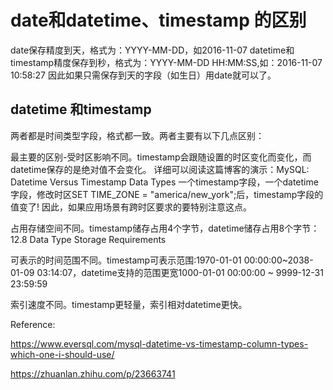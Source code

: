 # date和datetime、timestamp 的区别
date保存精度到天，格式为：YYYY-MM-DD，如2016-11-07
datetime和timestamp精度保存到秒，格式为：YYYY-MM-DD HH:MM:SS,如：2016-11-07 10:58:27
因此如果只需保存到天的字段（如生日）用date就可以了。

## datetime 和timestamp
两者都是时间类型字段，格式都一致。两者主要有以下几点区别：

最主要的区别-受时区影响不同。timestamp会跟随设置的时区变化而变化，而datetime保存的是绝对值不会变化。
详细可以阅读这篇博客的演示：MySQL: Datetime Versus Timestamp Data Types
一个timestamp字段，一个datetime字段，修改时区SET TIME_ZONE = "america/new_york";后，timestamp字段的值变了!
因此，如果应用场景有跨时区要求的要特别注意这点。

占用存储空间不同。timestamp储存占用4个字节，datetime储存占用8个字节：12.8 Data Type Storage Requirements

可表示的时间范围不同。timestamp可表示范围:1970-01-01 00:00:00~2038-01-09 03:14:07，datetime支持的范围更宽1000-01-01 00:00:00 ~ 9999-12-31 23:59:59

索引速度不同。timestamp更轻量，索引相对datetime更快。


Reference:

https://www.eversql.com/mysql-datetime-vs-timestamp-column-types-which-one-i-should-use/

https://zhuanlan.zhihu.com/p/23663741
